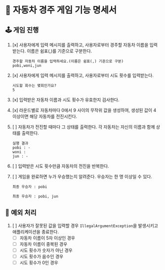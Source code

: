 # 🚗 자동차 경주 게임 기능 명세서

## 🕹️ 게임 진행

1. [x] 사용자에게 입력 메시지를 출력하고, 사용자로부터 경주할 자동차 이름을 입력받는다. 이름은 쉼표(,)를 기준으로 구분한다.

    ```
    경주할 자동차 이름을 입력하세요.(이름은 쉼표(,) 기준으로 구분)
    pobi,woni,jun
    ```

2. [x] 사용자에게 입력 메시지를 출력하고, 사용자로부터 시도 횟수를 입력받는다.

    ```
    시도할 회수는 몇회인가요?
    5
    ```

3. [x] 입력받은 자동차 이름과 시도 횟수가 유효한지 검사한다.

4. [x] 라운드별로 자동차마다 0에서 9 사이의 무작위 값을 생성하여, 생성된 값이 4 이상이면 해당 자동차를 전진시킨다.

5. [ ] 자동차가 전진할 때마다 그 상태를 출력한다. 각 자동차는 자신의 이름과 함께 상태를 출력한다.

    ```
    실행 결과
    pobi : -
    woni : 
    jun : -
    ```
   
6. [ ] 입력받은 시도 횟수만큼 자동차의 전진을 반복한다.
   
7. [ ] 게임을 완료하면 누가 우승했는지 알려준다. 우승자는 한 명 이상일 수 있다.
    
    ```
    최종 우승자 : pobi
    ```
    ```
    최종 우승자 : pobi, jun
    ```

## 👾 예외 처리

1. [ ] 사용자가 잘못된 값을 입력할 경우 `IllegalArgumentException`을 발생시키고 애플리케이션을 종료한다.
   - [ ] 자동차 이름이 5자 이상인 경우
   - [ ] 자동차 이름이 중복된 경우
   - [ ] 시도 횟수가 숫자가 아닌 경우
   - [ ] 시도 횟수가 음수인 경우
   - [ ] 시도 횟수가 0인 경우